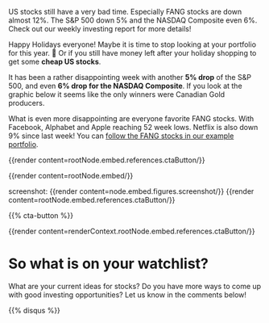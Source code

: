 
US stocks still have a very bad time. Especially FANG stocks are down almost 12%.
The S&P 500 down 5% and the NASDAQ Composite even 6%. Check out our weekly
investing report for more details! 

<!--more-->

Happy Holidays everyone! Maybe it is time to stop looking at your 
portfolio for this year. 🤷️ Or if you still have money left 
after your holiday shopping to get some **cheap US stocks**.

It has been a rather disappointing week with another **5% drop** of the S&P 500, and even 
**6% drop for the NASDAQ Composite**. If you look at the graphic below 
it seems like the only winners were Canadian Gold producers.

What is even more disappointing are everyone favorite FANG stocks. 
With Facebook, Alphabet and Apple reaching 52 week lows. Netflix 
is also down 9% since last week! You can [follow the FANG stocks in our 
example portfolio](https://anlage.app/app/#/portfolio/holdings/917b0893-b042-4144-8862-1162dc99b8cf).

{{render content=rootNode.embed.references.ctaButton/}}

{{render content=rootNode.embed/}}


screenshot:
{{render content=node.embed.figures.screenshot/}}
{{render content=rootNode.embed.references.ctaButton/}}


{{% cta-button %}}

{{render content=renderContext.rootNode.embed.references.ctaButton/}}

# So what is on your watchlist?

What are your current ideas for stocks? Do you have more ways to come up with good
investing opportunities? Let us know in the comments below!

{{% disqus %}}
